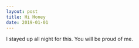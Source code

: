 ```yaml
---
layout: post
title: Hi Honey
date: 2019-01-01
---
```


I stayed up all night for this. You will be proud of me.
